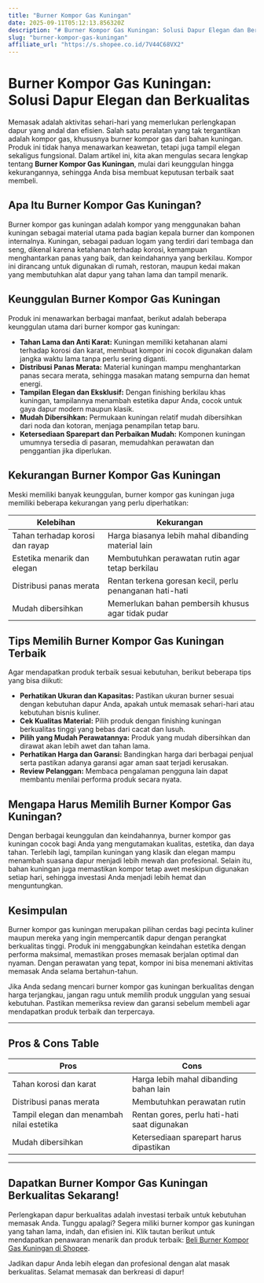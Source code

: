 ```yaml
---
title: "Burner Kompor Gas Kuningan"
date: 2025-09-11T05:12:13.856320Z
description: "# Burner Kompor Gas Kuningan: Solusi Dapur Elegan dan Berkualitas..."
slug: "burner-kompor-gas-kuningan"
affiliate_url: "https://s.shopee.co.id/7V44C68VX2"
---
```

# Burner Kompor Gas Kuningan: Solusi Dapur Elegan dan Berkualitas

Memasak adalah aktivitas sehari-hari yang memerlukan perlengkapan dapur yang andal dan efisien. Salah satu peralatan yang tak tergantikan adalah kompor gas, khususnya burner kompor gas dari bahan kuningan. Produk ini tidak hanya menawarkan keawetan, tetapi juga tampil elegan sekaligus fungsional. Dalam artikel ini, kita akan mengulas secara lengkap tentang **Burner Kompor Gas Kuningan**, mulai dari keunggulan hingga kekurangannya, sehingga Anda bisa membuat keputusan terbaik saat membeli.

## Apa Itu Burner Kompor Gas Kuningan?

Burner kompor gas kuningan adalah kompor yang menggunakan bahan kuningan sebagai material utama pada bagian kepala burner dan komponen internalnya. Kuningan, sebagai paduan logam yang terdiri dari tembaga dan seng, dikenal karena ketahanan terhadap korosi, kemampuan menghantarkan panas yang baik, dan keindahannya yang berkilau. Kompor ini dirancang untuk digunakan di rumah, restoran, maupun kedai makan yang membutuhkan alat dapur yang tahan lama dan tampil menarik.

## Keunggulan Burner Kompor Gas Kuningan

Produk ini menawarkan berbagai manfaat, berikut adalah beberapa keunggulan utama dari burner kompor gas kuningan:

- **Tahan Lama dan Anti Karat:** Kuningan memiliki ketahanan alami terhadap korosi dan karat, membuat kompor ini cocok digunakan dalam jangka waktu lama tanpa perlu sering diganti.
- **Distribusi Panas Merata:** Material kuningan mampu menghantarkan panas secara merata, sehingga masakan matang sempurna dan hemat energi.
- **Tampilan Elegan dan Eksklusif:** Dengan finishing berkilau khas kuningan, tampilannya menambah estetika dapur Anda, cocok untuk gaya dapur modern maupun klasik.
- **Mudah Dibersihkan:** Permukaan kuningan relatif mudah dibersihkan dari noda dan kotoran, menjaga penampilan tetap baru.
- **Ketersediaan Sparepart dan Perbaikan Mudah:** Komponen kuningan umumnya tersedia di pasaran, memudahkan perawatan dan penggantian jika diperlukan.

## Kekurangan Burner Kompor Gas Kuningan

Meski memiliki banyak keunggulan, burner kompor gas kuningan juga memiliki beberapa kekurangan yang perlu diperhatikan:

| Kelebihan                               | Kekurangan                                   |
|------------------------------------------|----------------------------------------------|
| Tahan terhadap korosi dan rayap        | Harga biasanya lebih mahal dibanding material lain |
| Estetika menarik dan elegan            | Membutuhkan perawatan rutin agar tetap berkilau |
| Distribusi panas merata                  | Rentan terkena goresan kecil, perlu penanganan hati-hati |
| Mudah dibersihkan                       | Memerlukan bahan pembersih khusus agar tidak pudar |

## Tips Memilih Burner Kompor Gas Kuningan Terbaik

Agar mendapatkan produk terbaik sesuai kebutuhan, berikut beberapa tips yang bisa diikuti:

- **Perhatikan Ukuran dan Kapasitas:** Pastikan ukuran burner sesuai dengan kebutuhan dapur Anda, apakah untuk memasak sehari-hari atau kebutuhan bisnis kuliner.
- **Cek Kualitas Material:** Pilih produk dengan finishing kuningan berkualitas tinggi yang bebas dari cacat dan lusuh.
- **Pilih yang Mudah Perawatannya:** Produk yang mudah dibersihkan dan dirawat akan lebih awet dan tahan lama.
- **Perhatikan Harga dan Garansi:** Bandingkan harga dari berbagai penjual serta pastikan adanya garansi agar aman saat terjadi kerusakan.
- **Review Pelanggan:** Membaca pengalaman pengguna lain dapat membantu menilai performa produk secara nyata.

## Mengapa Harus Memilih Burner Kompor Gas Kuningan?

Dengan berbagai keunggulan dan keindahannya, burner kompor gas kuningan cocok bagi Anda yang mengutamakan kualitas, estetika, dan daya tahan. Terlebih lagi, tampilan kuningan yang klasik dan elegan mampu menambah suasana dapur menjadi lebih mewah dan profesional. Selain itu, bahan kuningan juga memastikan kompor tetap awet meskipun digunakan setiap hari, sehingga investasi Anda menjadi lebih hemat dan menguntungkan.

## Kesimpulan

Burner kompor gas kuningan merupakan pilihan cerdas bagi pecinta kuliner maupun mereka yang ingin mempercantik dapur dengan perangkat berkualitas tinggi. Produk ini menggabungkan keindahan estetika dengan performa maksimal, memastikan proses memasak berjalan optimal dan nyaman. Dengan perawatan yang tepat, kompor ini bisa menemani aktivitas memasak Anda selama bertahun-tahun.

Jika Anda sedang mencari burner kompor gas kuningan berkualitas dengan harga terjangkau, jangan ragu untuk memilih produk unggulan yang sesuai kebutuhan. Pastikan memeriksa review dan garansi sebelum membeli agar mendapatkan produk terbaik dan terpercaya.

---

## Pros & Cons Table

| **Pros**                                        | **Cons**                                |
|------------------------------------------------|----------------------------------------|
| Tahan korosi dan karat                       | Harga lebih mahal dibanding bahan lain |
| Distribusi panas merata                      | Membutuhkan perawatan rutin            |
| Tampil elegan dan menambah nilai estetika | Rentan gores, perlu hati-hati saat digunakan |
| Mudah dibersihkan                            | Ketersediaan sparepart harus dipastikan |

---

## Dapatkan Burner Kompor Gas Kuningan Berkualitas Sekarang!

Perlengkapan dapur berkualitas adalah investasi terbaik untuk kebutuhan memasak Anda. Tunggu apalagi? Segera miliki burner kompor gas kuningan yang tahan lama, indah, dan efisien ini. Klik tautan berikut untuk mendapatkan penawaran menarik dan produk terbaik: [Beli Burner Kompor Gas Kuningan di Shopee](https://s.shopee.co.id/7V44C68VX2).

Jadikan dapur Anda lebih elegan dan profesional dengan alat masak berkualitas. Selamat memasak dan berkreasi di dapur!